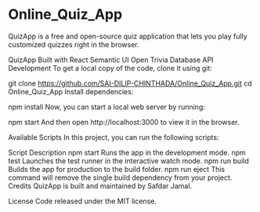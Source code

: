 # Online_Quiz_App
QuizApp is a free and open-source quiz application that lets you play fully customized quizzes right in the browser.

QuizApp
Built with
React
Semantic UI
Open Trivia Database API
Development
To get a local copy of the code, clone it using git:

git clone https://github.com/SAI-DILIP-CHINTHADA/Online_Quiz_App.git
cd Online_Quiz_App
Install dependencies:

npm install
Now, you can start a local web server by running:

npm start
And then open http://localhost:3000 to view it in the browser.

Available Scripts
In this project, you can run the following scripts:

Script	Description
npm start	Runs the app in the development mode.
npm test	Launches the test runner in the interactive watch mode.
npm run build	Builds the app for production to the build folder.
npm run eject	This command will remove the single build dependency from your project.
Credits
QuizApp is built and maintained by Safdar Jamal.

License
Code released under the MIT license.

